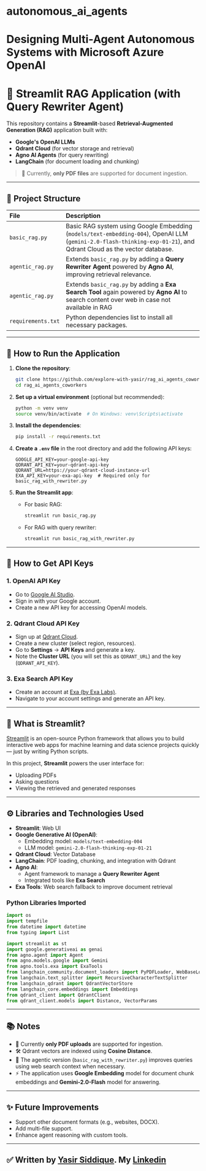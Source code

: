 # autonomous_ai_agents


# Designing Multi-Agent Autonomous Systems with Microsoft Azure OpenAI

# 🧠 Streamlit RAG Application (with Query Rewriter Agent)

This repository contains a **Streamlit**-based **Retrieval-Augmented Generation (RAG)** application built with:
- **Google's OpenAI LLMs**
- **Qdrant Cloud** (for vector storage and retrieval)
- **Agno AI Agents** (for query rewriting)
- **LangChain** (for document loading and chunking)

> 📄 Currently, **only PDF files** are supported for document ingestion.

---

## 📂 Project Structure

| File | Description |
|:-----|:------------|
| `basic_rag.py` | Basic RAG system using Google Embedding (`models/text-embedding-004`), OpenAI LLM (`gemini-2.0-flash-thinking-exp-01-21`), and Qdrant Cloud as the vector database. |
| `agentic_rag.py` | Extends `basic_rag.py` by adding a **Query Rewriter Agent** powered by **Agno AI**, improving retrieval relevance. |
| `agentic_rag.py` | Extends `basic_rag.py` by adding a **Exa Search Tool** again powered by **Agno AI** to search content over web in case not available in RAG |
| `requirements.txt` | Python dependencies list to install all necessary packages. |

---

## 🚀 How to Run the Application

1. **Clone the repository**:
    ```bash
    git clone https://github.com/explore-with-yasir/rag_ai_agents_coworkers.git
    cd rag_ai_agents_coworkers
    ```

2. **Set up a virtual environment** (optional but recommended):
    ```bash
    python -m venv venv
    source venv/bin/activate  # On Windows: venv\Scripts\activate
    ```

3. **Install the dependencies**:
    ```bash
    pip install -r requirements.txt
    ```

4. **Create a `.env` file** in the root directory and add the following API keys:
    ```env
    GOOGLE_API_KEY=your-google-api-key
    QDRANT_API_KEY=your-qdrant-api-key
    QDRANT_URL=https://your-qdrant-cloud-instance-url
    EXA_API_KEY=your-exa-api-key  # Required only for basic_rag_with_rewriter.py
    ```

5. **Run the Streamlit app**:
    - For basic RAG:
      ```bash
      streamlit run basic_rag.py
      ```
    - For RAG with query rewriter:
      ```bash
      streamlit run basic_rag_with_rewriter.py
      ```

---

## 🔑 How to Get API Keys

### 1. OpenAI API Key
- Go to [Google AI Studio](https://aistudio.google.com/app/apikey).
- Sign in with your Google account.
- Create a new API key for accessing OpenAI models.

### 2. Qdrant Cloud API Key
- Sign up at [Qdrant Cloud](https://cloud.qdrant.io/).
- Create a new cluster (select region, resources).
- Go to **Settings** → **API Keys** and generate a key.
- Note the **Cluster URL** (you will set this as `QDRANT_URL`) and the key (`QDRANT_API_KEY`).

### 3. Exa Search API Key
- Create an account at [Exa (by Exa Labs)](https://exa.ai/).
- Navigate to your account settings and generate an API key.

---

## 💬 What is Streamlit?

[Streamlit](https://streamlit.io/) is an open-source Python framework that allows you to build interactive web apps for machine learning and data science projects quickly — just by writing Python scripts.

In this project, **Streamlit** powers the user interface for:
- Uploading PDFs
- Asking questions
- Viewing the retrieved and generated responses

---

## ⚙️ Libraries and Technologies Used

- **Streamlit**: Web UI
- **Google Generative AI (OpenAI)**: 
  - Embedding model: `models/text-embedding-004`
  - LLM model: `gemini-2.0-flash-thinking-exp-01-21`
- **Qdrant Cloud**: Vector Database
- **LangChain**: PDF loading, chunking, and integration with Qdrant
- **Agno AI**: 
  - Agent framework to manage a **Query Rewriter Agent**
  - Integrated tools like **Exa Search**
- **Exa Tools**: Web search fallback to improve document retrieval

### Python Libraries Imported
```python
import os
import tempfile
from datetime import datetime
from typing import List

import streamlit as st
import google.generativeai as genai
from agno.agent import Agent
from agno.models.google import Gemini
from agno.tools.exa import ExaTools
from langchain_community.document_loaders import PyPDFLoader, WebBaseLoader
from langchain.text_splitter import RecursiveCharacterTextSplitter
from langchain_qdrant import QdrantVectorStore
from langchain_core.embeddings import Embeddings
from qdrant_client import QdrantClient
from qdrant_client.models import Distance, VectorParams
```

---

## 📚 Notes

- 📄 Currently **only PDF uploads** are supported for ingestion.
- 🛠️ Qdrant vectors are indexed using **Cosine Distance**.
- 🚀 The agentic version (`basic_rag_with_rewriter.py`) improves queries using web search context when necessary.
- ⚡ The application uses **Google Embedding** model for document chunk embeddings and **Gemini-2.0-Flash** model for answering.

---

## ✨ Future Improvements

- Support other document formats (e.g., websites, DOCX).
- Add multi-file support.
- Enhance agent reasoning with custom tools.

---

## ✅ Written by [Yasir Siddique](https://www.yasirsiddique.com). My [Linkedin](https://www.linkedin.com/in/yasir-sd)

